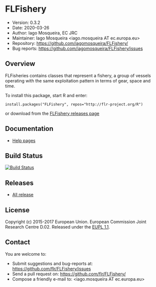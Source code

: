 # FLFishery

- Version: 0.3.2
- Date: 2020-03-26
- Author: Iago Mosqueira, EC JRC
- Maintainer: Iago Mosqueira <iago.mosqueira AT ec.europa.eu>
- Repository: <https://github.com/iagomosqueira/FLFishery/>
- Bug reports: <https://github.com/iagomosqueira/FLFishery/issues>

## Overview
FLFisheries contains classes that represent a fishery, a group of vessels operating with the same exploitation pattern in terms of gear, space and time.

To install this package, start R and enter:

	install.packages("FLFishery", repos="http://flr-project.org/R")

or download from the [FLFishery releases page](https://github.com/flr/FLFishery/releases/latest)

## Documentation
- [Help pages](http://flr-project.org/FLFishery)

## Build Status
[![Build Status](https://travis-ci.org/flr/FLFishery.svg?branch=master)](https://travis-ci.org/flr/FLFishery)

## Releases
- [All release](https://github.com/flr/FLFishery/releases/)

## License
Copyright (c) 2015-2017 European Union. European Commission Joint Research Centre D.02. Released under the [EUPL 1.1](https://joinup.ec.europa.eu/community/eupl/home).

## Contact
You are welcome to:

- Submit suggestions and bug-reports at: <https://github.com/flr/FLFishery/issues>
- Send a pull request on: <https://github.com/flr/FLFishery/>
- Compose a friendly e-mail to: <iago.mosqueira AT ec.europa.eu>
